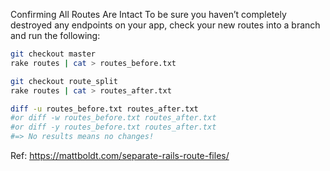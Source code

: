 Confirming All Routes Are Intact
To be sure you haven’t completely destroyed any endpoints on your app, check your new routes into a branch and run the following:

```sh
git checkout master
rake routes | cat > routes_before.txt

git checkout route_split
rake routes | cat > routes_after.txt

diff -u routes_before.txt routes_after.txt
#or diff -w routes_before.txt routes_after.txt
#or diff -y routes_before.txt routes_after.txt
#=> No results means no changes!
```
Ref: https://mattboldt.com/separate-rails-route-files/
